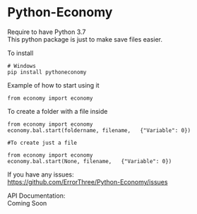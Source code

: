 # Python-Economy
  Require to have Python 3.7 \
  This python package is just to make save files easier.

  To install

    # Windows
    pip install pythoneconomy

  Example of how to start using it

    from economy import economy
  
  To create a folder with a file inside

    from economy import economy
    economy.bal.start(foldername, filename,   {"Variable": 0})
    
    #To create just a file
    
    from economy import economy
    economy.bal.start(None, filename,   {"Variable": 0})

  If you have any issues: \
  https://github.com/ErrorThree/Python-Economy/issues

  API Documentation: \
  Coming Soon
